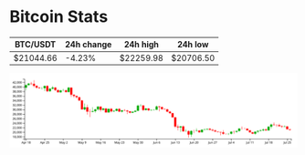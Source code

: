 # Bitcoin Stats

BTC/USDT|24h change|24h high|24h low|
|---|---|---|---|
|$21044.66|-4.23%|$22259.98|$20706.50|

<img src="./chart.svg">
